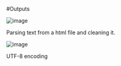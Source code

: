 #Outputs

![image](https://user-images.githubusercontent.com/91898207/177121785-dd4a4970-e0a6-4a80-8bd3-122267c90413.png)

Parsing text from a html file and cleaning it. 

![image](https://user-images.githubusercontent.com/91898207/177125131-e557ed16-6b8c-4920-a301-454efc1be5fd.png)

UTF-8 encoding

